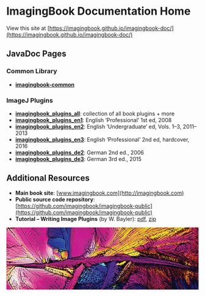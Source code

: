 # ImagingBook Documentation Home

View this site at [https://imagingbook.github.io/imagingbook-doc/](https://imagingbook.github.io/imagingbook-doc/)

## JavaDoc Pages 

### Common Library
* [**imagingbook-common**](javadoc/imagingbook-common/index.html)

### ImageJ Plugins
* [**imagingbook_plugins_all**](https://imagingbook.github.io/imagingbook-plugins-all/javadoc/imagingbook_plugins_all/): collection of all book plugins + more
* [**imagingbook_plugins_en1**](javadoc/imagingbook_plugins_en1/index.html): English ‘Professional’ 1st ed, 2008
* [**imagingbook_plugins_en2**](javadoc/imagingbook_plugins_en2/index.html): English ‘Undergraduate’ ed, Vols. 1&ndash;3, 2011&ndash;2013
* [**imagingbook_plugins_en3**](javadoc/imagingbook_plugins_en3/index.html): English ‘Professional’ 2nd ed, hardcover, 2016
* [**imagingbook_plugins_de2**](javadoc/imagingbook_plugins_de2/index.html): German 2nd ed., 2006
* [**imagingbook_plugins_de3**](javadoc/imagingbook_plugins_de3/index.html): German 3rd ed., 2015

## Additional Resources
* **Main book site**: [www.imagingbook.com](http://imagingbook.com)
* **Public source code repository**: [https://github.com/imagingbook/imagingbook-public](https://github.com/imagingbook/imagingbook-public)
* **Tutorial &ndash; Writing Image Plugins** (by W. Bayler): [pdf](./imagej-tutorial/tutorial171.pdf), [zip](./imagej-tutorial/plugins171.zip)

![cover large](img/cover_en_600.png) 

